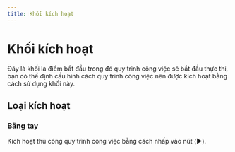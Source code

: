 ```yaml
---
title: Khối kích hoạt
---
```


# Khối kích hoạt
Đây là khối là điểm bắt đầu trong đó quy trình công việc sẽ bắt đầu thực thi, bạn có thể định cấu hình cách quy trình công việc nên được kích hoạt bằng cách sử dụng khối này.

## Loại kích hoạt
### Bằng tay
Kích hoạt thủ công quy trình công việc bằng cách nhấp vào nút (▶️).
